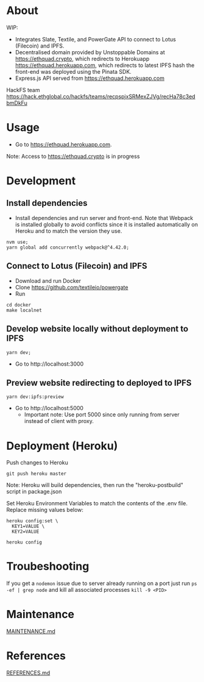 # About

WIP:
* Integrates Slate, Textile, and PowerGate API to connect to Lotus (Filecoin) and IPFS.
* Decentralised domain provided by Unstoppable Domains at https://ethquad.crypto, which redirects to Herokuapp https://ethquad.herokuapp.com, which redirects to latest IPFS hash the front-end was deployed using the Pinata SDK.
* Express.js API served from https://ethquad.herokuapp.com

HackFS team https://hack.ethglobal.co/hackfs/teams/recpspjxSRMexZJVg/recHa78c3edbmDkFu

# Usage

* Go to https://ethquad.herokuapp.com.

Note: Access to https://ethquad.crypto is in progress

# Development

## Install dependencies

* Install dependencies and run server and front-end. Note that Webpack is installed globally to avoid conflicts since it is installed automatically on Heroku and to match the version they use.
```
nvm use;
yarn global add concurrently webpack@^4.42.0;
```

## Connect to Lotus (Filecoin) and IPFS

* Download and run Docker
* Clone https://github.com/textileio/powergate
* Run
```
cd docker
make localnet
```

## Develop website locally without deployment to IPFS

```
yarn dev;
```

* Go to http://localhost:3000

## Preview website redirecting to deployed to IPFS

```
yarn dev:ipfs:preview
```

* Go to http://localhost:5000
  * Important note: Use port 5000 since only running from server instead of client with proxy.

# Deployment (Heroku)

Push changes to Heroku
```
git push heroku master
```

Note: Heroku will build dependencies, then run the "heroku-postbuild" script in package.json

Set Heroku Environment Variables to match the contents of the .env file. Replace missing values below:
```
heroku config:set \
  KEY1=VALUE \
  KEY2=VALUE

heroku config
```

# Troubeshooting

If you get a `nodemon` issue due to server already running on a port just run `ps -ef | grep node` and kill all associated processes `kill -9 <PID>`

# Maintenance

[MAINTENANCE.md](./MAINTENANCE.md)

# References

[REFERENCES.md](./REFERENCES.md)
